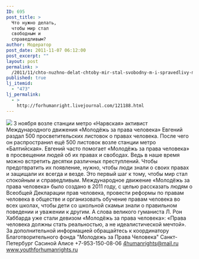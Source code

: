 ```yaml
---
ID: 695
post_title: >
  Что нужно делать,
  чтобы мир стал
  свободным и
  справедливым?
author: Модератор
post_date: 2011-11-07 06:12:00
post_excerpt: ""
layout: post
permalink: >
  /2011/11/chto-nuzhno-delat-chtoby-mir-stal-svobodny-m-i-spravedlivy-m.html
published: true
lj_itemid:
  - "473"
lj_permalink:
  - >
    http://forhumanright.livejournal.com/121188.html
---
```

<img src="http://cs5338.vk.com/u132145096/132409092/x_5b26039f.jpg" /> 3 ноября возле станции метро «Нарвская» активист Международного движения «Молодёжь за права человека» Евгений раздал 500 просветительских листовок о правах человека. После чего он распространил ещё 500 листовок возле станции метро «Балтийская».
Евгений часто помогает «Молодёжь за права человека» в просвещении людей об их правах и свободах. Ведь в наше время можно встретить десятки различных преступлений. Чтобы предотвратить их появление, нужно, чтобы люди знали о своих правах и защищали их всегда и везде. Это первый шаг к тому, чтобы мир стал спокойным и справедливым. 
Международное движение «Молодёжь за права человека» было создано в 2011 году, с целью рассказать людям о Всеобщей Декларации прав человека, провести реформы по правам человека в обществе и организовать обучение правам человека во всех школах, чтобы дети со школьной скамьи знали о правильном поведении и уважении к другим. А слова великого гуманиста Л. Рон Хаббарда уже стали девизом «Молодёжь за права человека»: «Права человека должны стать реальностью, а не идеалистической мечтой». 
За дополнительной информацией обращайтесь к координатору
Благотворительного фонда
"Молодежь за Права Человека" Санкт-Петербург 
Сасиной Алисе 
+7-953-150-08-06 
4humanrights@mail.ru
www.youthforhumanrights.ru